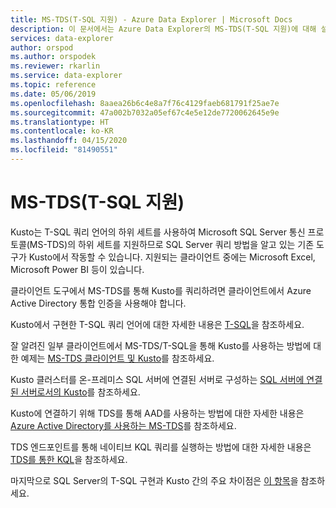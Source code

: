 ```yaml
---
title: MS-TDS(T-SQL 지원) - Azure Data Explorer | Microsoft Docs
description: 이 문서에서는 Azure Data Explorer의 MS-TDS(T-SQL 지원)에 대해 설명합니다.
services: data-explorer
author: orspod
ms.author: orspodek
ms.reviewer: rkarlin
ms.service: data-explorer
ms.topic: reference
ms.date: 05/06/2019
ms.openlocfilehash: 8aaea26b6c4e8a7f76c4129faeb681791f25ae7e
ms.sourcegitcommit: 47a002b7032a05ef67c4e5e12de7720062645e9e
ms.translationtype: HT
ms.contentlocale: ko-KR
ms.lasthandoff: 04/15/2020
ms.locfileid: "81490551"
---
```

# <a name="ms-tds-t-sql-support"></a>MS-TDS(T-SQL 지원)

Kusto는 T-SQL 쿼리 언어의 하위 세트를 사용하여 Microsoft SQL Server 통신 프로토콜(MS-TDS)의 하위 세트를 지원하므로 SQL Server 쿼리 방법을 알고 있는 기존 도구가 Kusto에서 작동할 수 있습니다. 지원되는 클라이언트 중에는 Microsoft Excel, Microsoft Power BI 등이 있습니다.

클라이언트 도구에서 MS-TDS를 통해 Kusto를 쿼리하려면 클라이언트에서 Azure Active Directory 통합 인증을 사용해야 합니다.

Kusto에서 구현한 T-SQL 쿼리 언어에 대한 자세한 내용은 [T-SQL](./t-sql.md)을 참조하세요. 

잘 알려진 일부 클라이언트에서 MS-TDS/T-SQL을 통해 Kusto를 사용하는 방법에 대한 예제는 [MS-TDS 클라이언트 및 Kusto](./clients.md)를 참조하세요.

Kusto 클러스터를 온-프레미스 SQL 서버에 연결된 서버로 구성하는 [SQL 서버에 연결된 서버로서의 Kusto](./linkedserver.md)를 참조하세요.

Kusto에 연결하기 위해 TDS를 통해 AAD를 사용하는 방법에 대한 자세한 내용은 [Azure Active Directory를 사용하는 MS-TDS](./aad.md)를 참조하세요.

TDS 엔드포인트를 통해 네이티브 KQL 쿼리를 실행하는 방법에 대한 자세한 내용은 [TDS를 통한 KQL](./tdskql.md)을 참조하세요. 

마지막으로 SQL Server의 T-SQL 구현과 Kusto 간의 주요 차이점은 [이 항목](./sqlknownissues.md)을 참조하세요.